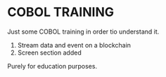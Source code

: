 # COBOL TRAINING 

Just some COBOL training in order tio understand it.

1. Stream data and event on a blockchain
2. Screen section added 

Purely for education purposes.

